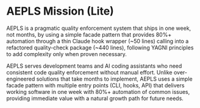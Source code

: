 # AEPLS Mission (Lite)

AEPLS is a pragmatic quality enforcement system that ships in one week, not
months, by using a simple facade pattern that provides 80%+ automation through a
thin Claude hook wrapper (~50 lines) calling into a refactored quality-check
package (~440 lines), following YAGNI principles to add complexity only when
proven necessary.

AEPLS serves development teams and AI coding assistants who need consistent code
quality enforcement without manual effort. Unlike over-engineered solutions that
take months to implement, AEPLS uses a simple facade pattern with multiple entry
points (CLI, hooks, API) that delivers working software in one week with 80%+
automation of common issues, providing immediate value with a natural growth
path for future needs.
